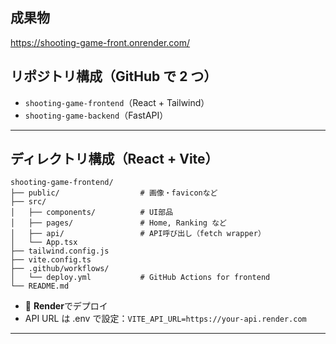 ## 成果物

https://shooting-game-front.onrender.com/

## リポジトリ構成（GitHub で 2 つ）

- `shooting-game-frontend`（React + Tailwind）
- `shooting-game-backend`（FastAPI）

---

## ディレクトリ構成（React + Vite）

```pgsql
shooting-game-frontend/
├── public/                  # 画像・faviconなど
├── src/
│   ├── components/          # UI部品
│   ├── pages/               # Home, Ranking など
│   ├── api/                 # API呼び出し（fetch wrapper）
│   └── App.tsx
├── tailwind.config.js
├── vite.config.ts
├── .github/workflows/
│   └── deploy.yml           # GitHub Actions for frontend
└── README.md
```

- 🎯 **Render**でデプロイ
- API URL は .env で設定：`VITE_API_URL=https://your-api.render.com`

---
